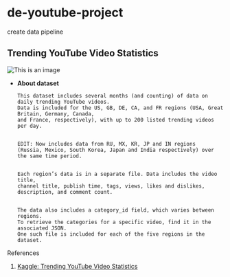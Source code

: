 # de-youtube-project

create data pipeline 

## Trending YouTube Video Statistics

![This is an image](https://cdn.marketingoops.com/wp-content/uploads/2018/10/youtube-logo.png.webp)

 *  **About dataset**

    
        This dataset includes several months (and counting) of data on daily trending YouTube videos. 
        Data is included for the US, GB, DE, CA, and FR regions (USA, Great Britain, Germany, Canada, 
        and France, respectively), with up to 200 listed trending videos per day.


        EDIT: Now includes data from RU, MX, KR, JP and IN regions 
        (Russia, Mexico, South Korea, Japan and India respectively) over the same time period.


        Each region’s data is in a separate file. Data includes the video title, 
        channel title, publish time, tags, views, likes and dislikes, 
        description, and comment count.


        The data also includes a category_id field, which varies between regions. 
        To retrieve the categories for a specific video, find it in the associated JSON. 
        One such file is included for each of the five regions in the dataset.







References

1. [Kaggle: Trending YouTube Video Statistics](https://www.kaggle.com/datasets/datasnaek/youtube-new)
